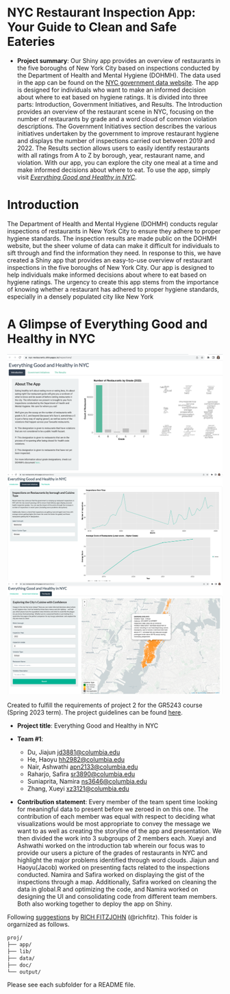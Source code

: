 # NYC Restaurant Inspection App: Your Guide to Clean and Safe Eateries

+ **Project summary**: Our Shiny app provides an overview of restaurants in the five boroughs of New York City based on inspections conducted by the Department of Health and Mental Hygiene (DOHMH). The data used in the app can be found on the [NYC government data website](https://data.cityofnewyork.us/Health/DOHMH-New-York-City-Restaurant-Inspection-Results/43nn-pn8j). The app is designed for individuals who want to make an informed decision about where to eat based on hygiene ratings. It is divided into three parts: Introduction, Government Initiatives, and Results. The Introduction provides an overview of the restaurant scene in NYC, focusing on the number of restaurants by grade and a word cloud of common violation descriptions. The Government Initiatives section describes the various initiatives undertaken by the government to improve restaurant hygiene and displays the number of inspections carried out between 2019 and 2022. The Results section allows users to easily identify restaurants with all ratings from A to Z by borough, year, restaurant name, and violation. With our app, you can explore the city one meal at a time and make informed decisions about where to eat. To use the app, simply visit [*Everything Good and Healthy in NYC*](https://nyc-restaurants.shinyapps.io/inspections/). 

# Introduction
The Department of Health and Mental Hygiene (DOHMH) conducts regular inspections of restaurants in New York City to ensure they adhere to proper hygiene standards. The inspection results are made public on the DOHMH website, but the sheer volume of data can make it difficult for individuals to sift through and find the information they need. In response to this, we have created a Shiny app that provides an easy-to-use overview of restaurant inspections in the five boroughs of New York City. Our app is designed to help individuals make informed decisions about where to eat based on hygiene ratings. The urgency to create this app stems from the importance of knowing whether a restaurant has adhered to proper hygiene standards, especially in a densely populated city like New York

# A Glimpse of Everything Good and Healthy in NYC

<img src="doc/Intro.png" width="700">

<img src="doc/Initiatives.png" width="700">

<img src="doc/Results.png" width="700">

Created to fulfill the requirements of project 2 for the GR5243 course  (Spring 2023 term). The project guidelines can be found [here](doc/project2_desc.md).

+ **Project title**: Everything Good and Healthy in NYC
+ **Team #1**:
	+ Du, Jiajun jd3881@columbia.edu
	+ He, Haoyu hh2982@columbia.edu
	+ Nair, Ashwathi apn2133@columbia.edu
	+ Raharjo, Safira sr3890@columbia.edu
	+ Suniaprita, Namira ns3646@columbia.edu
	+ Zhang, Xueyi xz3121@columbia.edu

+ **Contribution statement**: Every member of the team spent time looking for meaningful data to present before we zeroed in on this one. The contribution of each member was equal with respect to deciding what visualizations would be most appropriate to convey the message we want to as well as creating the storyline of the app and presentation. We then divided the work into 3 subgroups of 2 members each. Xueyi and Ashwathi worked on the introduction tab wherein our focus was to provide our users a picture of the grades of restaurants in NYC and highlight the major problems identified through word clouds. Jiajun and Haoyu(Jacob) worked on presenting facts related to the inspections conducted. Namira and Safira worked on displaying the gist of the inspections through a map. Additionally, Safira worked on cleaning the data in global.R and optimizing the code, and Namira worked on designing the UI and consolidating code from different team members. Both also working together to deploy the app on Shiny.

Following [suggestions](http://nicercode.github.io/blog/2013-04-05-projects/) by [RICH FITZJOHN](http://nicercode.github.io/about/#Team) (@richfitz). This folder is orgarnized as follows.

```
proj/
├── app/
├── lib/
├── data/
├── doc/
└── output/
```

Please see each subfolder for a README file.
